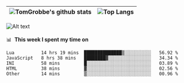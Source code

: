 |![TomGrobbe's github stats](https://github-readme-stats.vercel.app/api?username=egerdnc&count_private=true&show_icons=true&theme=dracula&disable_animations=true&include_all_commits=true)|![Top Langs](https://github-readme-stats.vercel.app/api/top-langs/?username=egerdnc&theme=dracula&langs_count=10&layout=compact)|
|:-:|:-:|

![Alt text](https://spotify-recently-played-readme.vercel.app/api?user=i4a9i8pn8x8vvskq8v52yhckr)
<br>
<br>
📊 &nbsp;**This week I spent my time on**
<!--START_SECTION:waka-->
```text
Lua          14 hrs 19 mins  ██████████████▒░░░░░░░░░░   56.92 % 
JavaScript   8 hrs 38 mins   ████████▓░░░░░░░░░░░░░░░░   34.34 % 
INI          58 mins         █░░░░░░░░░░░░░░░░░░░░░░░░   03.89 % 
HTML         38 mins         ▓░░░░░░░░░░░░░░░░░░░░░░░░   02.56 % 
Other        14 mins         ▒░░░░░░░░░░░░░░░░░░░░░░░░   00.96 % 
```
<!--END_SECTION:waka-->
